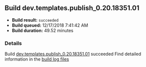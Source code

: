 ## Build dev.templates.publish_0.20.18351.01
- **Build result:** `succeeded`
- **Build queued:** 12/17/2018 7:41:42 AM
- **Build duration:** 49.52 minutes
### Details
Build [dev.templates.publish_0.20.18351.01](https://winappstudio.visualstudio.com/web/build.aspx?pcguid=a4ef43be-68ce-4195-a619-079b4d9834c2&builduri=vstfs%3a%2f%2f%2fBuild%2fBuild%2f26766) succeeded
Find detailed information in the [build log files](https://uwpctdiags.blob.core.windows.net/buildlogs/dev.templates.publish_0.20.18351.01_logs.zip)
